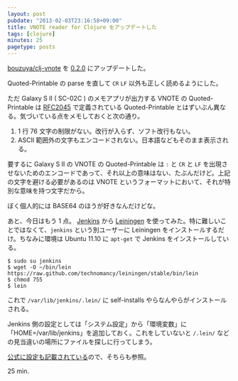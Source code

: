 ```yaml
---
layout: post
pubdate: "2013-02-03T23:16:58+09:00"
title: VNOTE reader for Clojure をアップデートした
tags: [clojure]
minutes: 25
pagetype: posts
---
```

[bouzuya/clj-vnote][clj-vnote] を [0.2.0][clj-vnote-0.2.0] にアップデートした。

Quoted-Printable の parse を直して `CR` `LF` 以外も正しく読めるようにした。

ただ Galaxy S II ( SC-02C ) のメモアプリが出力する VNOTE の Quoted-Printable は [RFC2045][rfc2045] で定義されている Quoted-Printable とはずいぶん異なる。気づいている点をメモしておくと次の通り。

1. 1 行 76 文字の制限がない。改行が入らず、ソフト改行もない。
2. ASCII 範囲外の文字もエンコードされない。日本語などもそのまま表示される。

要するに Galaxy S II の VNOTE の Quoted-Printable は `:` と `CR` と `LF` を出現させないためのエンコードであって、それ以上の意味はない、たぶんだけど。上記の文字を避ける必要があるのは VNOTE というフォーマットにおいて、それが特別な意味を持つ文字だから。

ぼく個人的には BASE64 のほうが好きなんだけどな。

あと、今日はもう 1 点。 [Jenkins][jenkins] から [Leiningen][leiningen] を使ってみた。特に難しいことではなくて、`jenkins` という別ユーザーに Leiningen をインストールするだけ。ちなみに環境は Ubuntu 11.10 に `apt-get` で Jenkins をインストールしている。

    $ sudo su jenkins
    $ wget -O ~/bin/lein https://raw.github.com/technomancy/leiningen/stable/bin/lein
    $ chmod 755
    $ lein

これで `/var/lib/jenkins/.lein/` に self-installs やらなんやらがインストールされる。

Jenkins 側の設定としては「システム設定」から「環境変数」に「HOME=/var/lib/jenkins」を追加しておく。これをしていないと `/.lein/` などの見当違いの場所にファイルを探しに行ってしまう。

[公式に設定も記載されている](https://github.com/technomancy/leiningen/wiki/Jenkins)ので、そちらも参照。

25 min.

[clj-vnote]: https://github.com/bouzuya/clj-vnote/
[clj-vnote-0.2.0]: https://github.com/bouzuya/clj-vnote/tree/0.2.0
[rfc2045]: http://www.ietf.org/rfc/rfc2045.txt
[leiningen]: http://leiningen.org/
[jenkins]: http://jenkins-ci.org/

